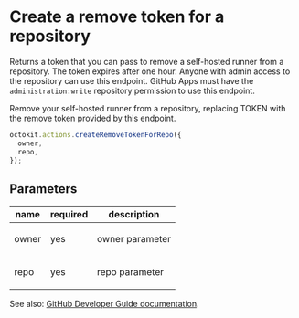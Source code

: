 # Create a remove token for a repository

Returns a token that you can pass to remove a self-hosted runner from a repository. The token expires after one hour. Anyone with admin access to the repository can use this endpoint. GitHub Apps must have the `administration:write` repository permission to use this endpoint.

Remove your self-hosted runner from a repository, replacing TOKEN with the remove token provided by this endpoint.

```js
octokit.actions.createRemoveTokenForRepo({
  owner,
  repo,
});
```

## Parameters

<table>
  <thead>
    <tr>
      <th>name</th>
      <th>required</th>
      <th>description</th>
    </tr>
  </thead>
  <tbody>
    <tr><td>owner</td><td>yes</td><td>

owner parameter

</td></tr>
<tr><td>repo</td><td>yes</td><td>

repo parameter

</td></tr>
  </tbody>
</table>

See also: [GitHub Developer Guide documentation](https://developer.github.com/v3/actions/self-hosted-runners/#create-a-remove-token-for-a-repository).
